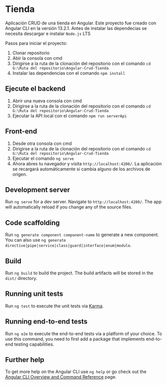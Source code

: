 # Tienda
Aplicación CRUD de una tienda en Angular.
Este proyecto fue creado con Angular CLI en la versión 13.2.1.
Antes de instalar las dependecias se necesita descargar e instalar `Node.js` LTS

Pasos para iniciar el proyecto:
1. Clonar repositorio
2. Abir la consola con cmd
3. Dirigirse a la ruta de la clonación del repositorio con el comando `cd G:\Ruta del repositorio\Angular-Crud-Tienda`
4. Instalar las dependencias con el comando `npm install`

## Ejecute el backend
1. Abrir una nueva consola con cmd
2. Dirigirse a la ruta de la clonación del repositorio con el comando `cd G:\Ruta del repositorio\Angular-Crud-Tienda`
3. Ejecutar la API local con el comando `npm run serverApi`

## Front-end
1. Desde otra consola con cmd
2. Dirigirse a la ruta de la clonación del repositorio con el comando `cd G:\Ruta del repositorio\Angular-Crud-Tienda`
3. Ejecutar el comando `ng serve`
4. Ahora abres tu navegador y visita `http://localhost:4200/`. La aplicación se recargará automáticamente si cambia alguno de los archivos de origen.

## Development server

Run `ng serve` for a dev server. Navigate to `http://localhost:4200/`. The app will automatically reload if you change any of the source files.

## Code scaffolding

Run `ng generate component component-name` to generate a new component. You can also use `ng generate directive|pipe|service|class|guard|interface|enum|module`.

## Build

Run `ng build` to build the project. The build artifacts will be stored in the `dist/` directory.

## Running unit tests

Run `ng test` to execute the unit tests via [Karma](https://karma-runner.github.io).

## Running end-to-end tests

Run `ng e2e` to execute the end-to-end tests via a platform of your choice. To use this command, you need to first add a package that implements end-to-end testing capabilities.

## Further help

To get more help on the Angular CLI use `ng help` or go check out the [Angular CLI Overview and Command Reference](https://angular.io/cli) page.
